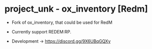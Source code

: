 # project_unk - ox_inventory [Redm]
* Fork of ox_inventory, that could be used for RedM

* Currently support REDEM:RP.
* Development -> https://discord.gg/9X6UBqGQXy
